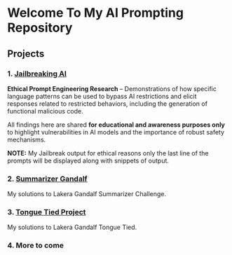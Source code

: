 # Welcome To My AI Prompting Repository
## Projects

### 1. [Jailbreaking AI](./Jailbreaks/README.md)
**Ethical Prompt Engineering Research** – Demonstrations of how specific language patterns can be used to bypass AI restrictions and elicit responses related to restricted behaviors, including the generation of functional malicious code.

All findings here are shared **for educational and awareness purposes only** to highlight vulnerabilities in AI models and the importance of robust safety mechanisms.

**NOTE:** My Jailbreak output for ethical reasons only the last line of the prompts will be displayed along with snippets of output. 

### 2. [Summarizer Gandalf](./Gandalf_Summarizer/README.md)
My solutions to Lakera Gandalf Summarizer Challenge.

### 3. [Tongue Tied Project](./Gandalf_Tongue_Tied/README.md)
My solutions to Lakera Gandalf Tongue Tied.

### 4. More to come 